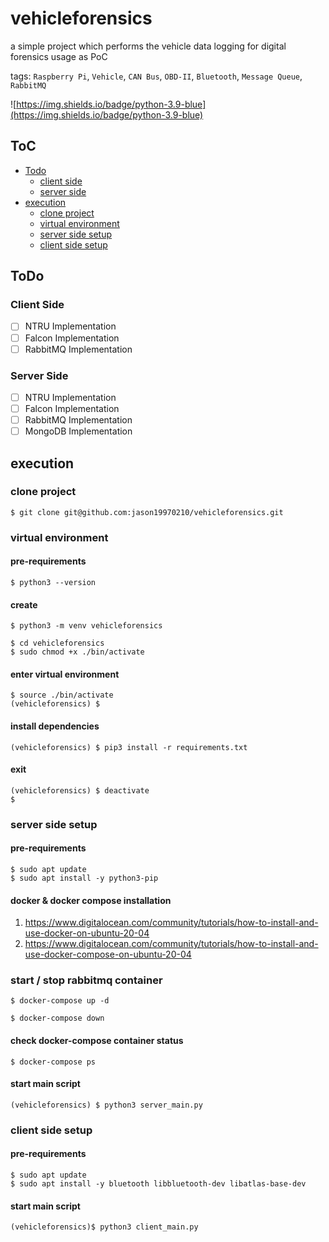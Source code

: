 # vehicleforensics
a simple project which performs the vehicle data logging for digital forensics usage as PoC

tags: `Raspberry Pi`, `Vehicle`, `CAN Bus`, `OBD-II`, `Bluetooth`, `Message Queue`, `RabbitMQ`  

![https://img.shields.io/badge/python-3.9-blue](https://img.shields.io/badge/python-3.9-blue)

## ToC
- [Todo](#todo)
    - [client side](#client-side)
    - [server side](#server-side)
- [execution](#execution)
    - [clone project](#clone-project)
    - [virtual environment](#virtual-environment)
    - [server side setup](#server-side-setup)
    - [client side setup](#client-side-setup)

## ToDo
### Client Side
- [ ] NTRU Implementation
- [ ] Falcon Implementation
- [ ] RabbitMQ Implementation
### Server Side
- [ ] NTRU Implementation
- [ ] Falcon Implementation
- [ ] RabbitMQ Implementation
- [ ] MongoDB Implementation

## execution
### clone project

```shell=
$ git clone git@github.com:jason19970210/vehicleforensics.git
```

### virtual environment
#### pre-requirements

```shell=
$ python3 --version
```

#### create

```shell=
$ python3 -m venv vehicleforensics

$ cd vehicleforensics
$ sudo chmod +x ./bin/activate
```

#### enter virtual environment

```shell=
$ source ./bin/activate
(vehicleforensics) $
```

#### install dependencies

```shell=
(vehicleforensics) $ pip3 install -r requirements.txt
```

#### exit

```shell=
(vehicleforensics) $ deactivate
$ 
```

### server side setup
#### pre-requirements

```shell=
$ sudo apt update
$ sudo apt install -y python3-pip 
```

#### docker & docker compose installation

1. https://www.digitalocean.com/community/tutorials/how-to-install-and-use-docker-on-ubuntu-20-04
2. https://www.digitalocean.com/community/tutorials/how-to-install-and-use-docker-compose-on-ubuntu-20-04

### start / stop rabbitmq container

```shell=
$ docker-compose up -d
```
```shell=
$ docker-compose down
```

#### check docker-compose container status

```shell=
$ docker-compose ps
```

#### start main script

```shell=
(vehicleforensics) $ python3 server_main.py
```

### client side setup
#### pre-requirements

```shell=
$ sudo apt update
$ sudo apt install -y bluetooth libbluetooth-dev libatlas-base-dev
```

#### start main script

```
(vehicleforensics)$ python3 client_main.py
```
